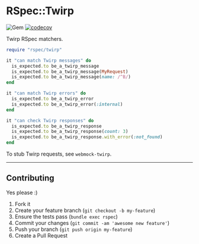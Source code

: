 RSpec::Twirp
======
![Gem](https://img.shields.io/gem/dt/rspec-twirp?style=plastic)
[![codecov](https://codecov.io/gh/dpep/rspec-twirp/branch/main/graph/badge.svg)](https://codecov.io/gh/dpep/rspec-twirp)

Twirp RSpec matchers.


```ruby
require "rspec/twirp"

it "can match Twirp messages" do
  is_expected.to be_a_twirp_message
  is_expected.to be_a_twirp_message(MyRequest)
  is_expected.to be_a_twirp_message(name: /^B/)
end

it "can match Twirp errors" do
  is_expected.to be_a_twirp_error
  is_expected.to be_a_twirp_error(:internal)
end

it "can check Twirp responses" do
  is_expected.to be_a_twirp_response
  is_expected.to be_a_twirp_response(count: 3)
  is_expected.to be_a_twirp_response.with_error(:not_found)
end
```

To stub Twirp requests, see `webmock-twirp`.


----
## Contributing

Yes please  :)

1. Fork it
1. Create your feature branch (`git checkout -b my-feature`)
1. Ensure the tests pass (`bundle exec rspec`)
1. Commit your changes (`git commit -am 'awesome new feature'`)
1. Push your branch (`git push origin my-feature`)
1. Create a Pull Request
